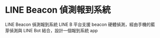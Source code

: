 # LINE Beacon 偵測報到系統
LINE Beacon 偵測報到系統
LINE B 平台支援 beacon 硬體偵測，經由手機的藍芽偵測與 LINE Bot 結合，設計一個報到系統 app 
